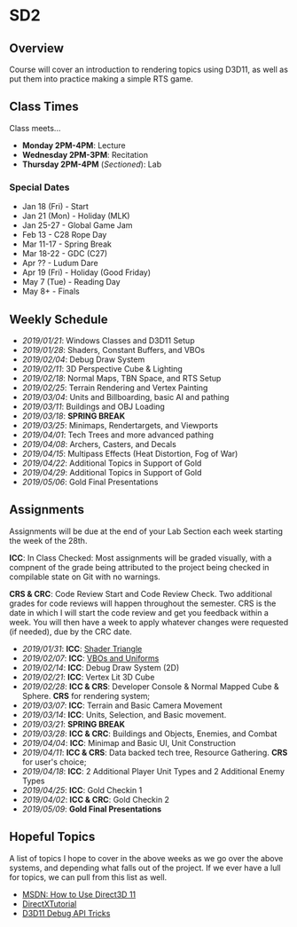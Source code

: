 SD2
======

## Overview
Course will cover an introduction to rendering topics using D3D11, as well as put them into practice making a simple RTS game.

## Class Times
Class meets...

- **Monday 2PM-4PM**:  Lecture
- **Wednesday 2PM-3PM**:  Recitation 
- **Thursday 2PM-4PM** (*Sectioned*): Lab

### Special Dates
- Jan 18 (Fri) - Start
- Jan 21 (Mon) - Holiday (MLK)
- Jan 25-27    - Global Game Jam
- Feb 13       - C28 Rope Day
- Mar 11-17    - Spring Break
- Mar 18-22    - GDC (C27)
- Apr ??       - Ludum Dare
- Apr 19 (Fri) - Holiday (Good Friday)
- May 7  (Tue) - Reading Day
- May 8+       - Finals

## Weekly Schedule
- *2019/01/21*: Windows Classes and D3D11 Setup
- *2019/01/28*: Shaders, Constant Buffers, and VBOs
- *2019/02/04*: Debug Draw System 
- *2019/02/11*: 3D Perspective Cube & Lighting
- *2019/02/18*: Normal Maps, TBN Space, and RTS Setup
- *2019/02/25*: Terrain Rendering and Vertex Painting
- *2019/03/04*: Units and Billboarding, basic AI and pathing
- *2019/03/11*: Buildings and OBJ Loading
- *2019/03/18*: **SPRING BREAK**
- *2019/03/25*: Minimaps, Rendertargets, and Viewports 
- *2019/04/01*: Tech Trees and more advanced pathing  
- *2019/04/08*: Archers, Casters, and Decals 
- *2019/04/15*: Multipass Effects (Heat Distortion, Fog of War) 
- *2019/04/22*: Additional Topics in Support of Gold 
- *2019/04/29*: Additional Topics in Support of Gold
- *2019/05/06*: Gold Final Presentations 

## Assignments
Assignments will be due at the end of your Lab Section each week starting the week of the 28th. 

**ICC**: In Class Checked:  Most assignments will be graded visually, with a compnent of the grade being attributed to the project being checked in compilable state on Git with no warnings. 

**CRS & CRC**:  Code Review Start and Code Review Check.  Two additional grades for code reviews will happen throughout the semester.  CRS is the date in which I will start the code review and get you feedback within a week.  You will then have a week to apply whatever changes were requested (if needed), due by the CRC date.

- *2019/01/31*: **ICC**: [Shader Triangle](assignments/a01_setup/)
- *2019/02/07*: **ICC**: [VBOs and Uniforms](assignments/a02_buffers/)
- *2019/02/14*: **ICC**: Debug Draw System (2D)
- *2019/02/21*: **ICC**: Vertex Lit 3D Cube
- *2019/02/28*: **ICC & CRS**: Developer Console & Normal Mapped Cube & Sphere.  **CRS** for rendering system; 
- *2019/03/07*: **ICC**: Terrain and Basic Camera Movement
- *2019/03/14*: **ICC**: Units, Selection, and Basic movement. 
- *2019/03/21*: **SPRING BREAK**
- *2019/03/28*: **ICC & CRC**: Buildings and Objects, Enemies, and Combat
- *2019/04/04*: **ICC**: Minimap and Basic UI, Unit Construction
- *2019/04/11*: **ICC & CRS**: Data backed tech tree, Resource Gathering.  **CRS** for user's choice;
- *2019/04/18*: **ICC**: 2 Additional Player Unit Types and 2 Additional Enemy Types
- *2019/04/25*: **ICC**: Gold Checkin 1
- *2019/04/02*: **ICC & CRC**: Gold Checkin 2
- *2019/05/09*: **Gold Final Presentations** 


## Hopeful Topics
A list of topics I hope to cover in the above weeks as we go over the above systems, and depending what falls out of the project.  If we ever have a lull for topics, we can pull from this list as well. 

- [MSDN: How to Use Direct3D 11](https://docs.microsoft.com/en-us/windows/desktop/direct3d11/how-to-use-direct3d-11)
- [DirectXTutorial](http://www.directxtutorial.com/)
- [D3D11 Debug API Tricks](https://seanmiddleditch.com/direct3d-11-debug-api-tricks/)
